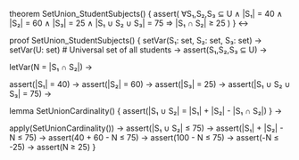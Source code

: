 theorem SetUnion_StudentSubjects() {
  assert(
    ∀S₁,S₂,S₃ ⊆ U ∧
    |S₁| = 40 ∧ |S₂| = 60 ∧ |S₃| = 25 ∧
    |S₁ ∪ S₂ ∪ S₃| = 75 
    ⇒ |S₁ ∩ S₂| ≥ 25
  )
} ↔

proof SetUnion_StudentSubjects() {
  setVar(S₁: set, S₂: set, S₃: set) →
  setVar(U: set) # Universal set of all students →
  assert(S₁,S₂,S₃ ⊆ U) →
  
  letVar(N = |S₁ ∩ S₂|) →
  
  assert(|S₁| = 40) →
  assert(|S₂| = 60) →
  assert(|S₃| = 25) →
  assert(|S₁ ∪ S₂ ∪ S₃| = 75) →
  
  lemma SetUnionCardinality() {
    assert(|S₁ ∪ S₂| = |S₁| + |S₂| - |S₁ ∩ S₂|)
  } →
  
  apply(SetUnionCardinality()) →
  assert(|S₁ ∪ S₂| ≤ 75) →
  assert(|S₁| + |S₂| - N ≤ 75) →
  assert(40 + 60 - N ≤ 75) →
  assert(100 - N ≤ 75) →
  assert(-N ≤ -25) →
  assert(N ≥ 25)
}